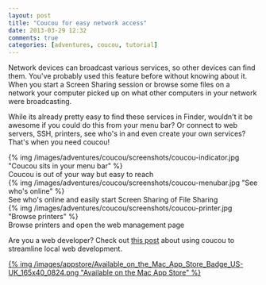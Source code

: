 ```yaml
---
layout: post
title: "Coucou for easy network access"
date: 2013-03-29 12:32
comments: true
categories: [adventures, coucou, tutorial]
---
```


Network devices can broadcast various services, so other devices can find them. You've probably used this feature before without knowing about it. When you start a Screen Sharing session or browse some files on a network your computer picked up on what other computers in your network were broadcasting.

While its already pretty easy to find these services in Finder, wouldn't it be awesome if you could do this from your menu bar? Or connect to web servers, SSH, printers, see who's in and even create your own services? That's when you need coucou!

<div class="thumbnail">
{% img /images/adventures/coucou/screenshots/coucou-indicator.jpg "Coucou sits in your menu bar" %}
<div class="caption">
Coucou is out of your way but easy to reach
</div>
</div>

<!-- more -->

<div class="thumbnail">
{% img /images/adventures/coucou/screenshots/coucou-menubar.jpg "See who's online" %}
<div class="caption">
See who's online and easily start Screen Sharing of File Sharing
</div>

</div>
<div class="thumbnail">
{% img /images/adventures/coucou/screenshots/coucou-printer.jpg "Browse printers" %}
<div class="caption">
Browse printers and open the web management page
</div>
</div>

Are you a web developer? Check out [this post](/blog/2013/03/29/coucou-for-web-developers) about using coucou to streamline local web development.

<a href="https://itunes.apple.com/app/coucou/id620436774">{% img /images/appstore/Available_on_the_Mac_App_Store_Badge_US-UK_165x40_0824.png "Available on the Mac App Store" %}</a>

